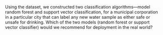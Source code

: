 Using the dataset, we constructed two classification algorithms—model random forest and support vector classification, for a municipal corporation in a particular city that can label any new water sample as either safe or unsafe for drinking. Which of the two models (random forest or support vector classifier) would we recommend for deployment in the real world?

